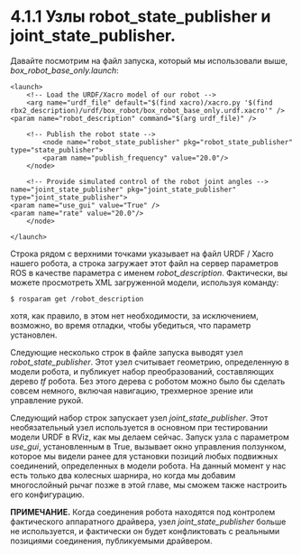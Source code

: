 # 4.1.1 Узлы robot\_state\_publisher и joint\_state\_publisher.

Давайте посмотрим на файл запуска, который мы использовали выше, _box\_robot\_base\_only.launch_:

```text
<launch>
    <!-- Load the URDF/Xacro model of our robot -->
    <arg name="urdf_file" default="$(find xacro)/xacro.py '$(find
rbx2_description)/urdf/box_robot/box_robot_base_only.urdf.xacro'" /> 
<param name="robot_description" command="$(arg urdf_file)" />

    <!-- Publish the robot state -->
        <node name="robot_state_publisher" pkg="robot_state_publisher"
type="state_publisher">
        <param name="publish_frequency" value="20.0"/>
    </node>
    
    <!-- Provide simulated control of the robot joint angles --> name="joint_state_publisher" pkg="joint_state_publisher" type="joint_state_publisher">
<param name="use_gui" value="True" />
<param name="rate" value="20.0"/> 
    </node>
    
</launch>
```

Строка  рядом с верхними точками указывает на файл URDF / Xacro нашего робота, а строка  загружает этот файл на сервер параметров ROS в качестве параметра с именем _robot\_description_. Фактически, вы можете просмотреть XML загруженной модели, используя команду:

```text
$ rosparam get /robot_description
```

хотя, как правило, в этом нет необходимости, за исключением, возможно, во время отладки, чтобы убедиться, что параметр установлен.

Следующие несколько строк в файле запуска выводят узел _robot\_state\_publisher_. Этот узел считывает геометрию, определенную в модели робота, и публикует набор преобразований, составляющих дерево _tf_ робота. Без этого дерева с роботом можно было бы сделать совсем немного, включая навигацию, трехмерное зрение или управление рукой.

Следующий набор строк запускает узел _joint\_state\_publisher_. Этот необязательный узел используется в основном при тестировании модели URDF в RViz, как мы делаем сейчас. Запуск узла с параметром _use\_gui_, установленным в True, вызывает окно управления ползунком, которое мы видели ранее для установки позиций любых подвижных соединений, определенных в модели робота. На данный момент у нас есть только два колесных шарнира, но когда мы добавим многослойный рычаг позже в этой главе, мы сможем также настроить его конфигурацию.

**ПРИМЕЧАНИЕ.** Когда соединения робота находятся под контролем фактического аппаратного драйвера, узел _joint\_state\_publisher_ больше не используется, и фактически он будет конфликтовать с реальными позициями соединения, публикуемыми драйвером.

